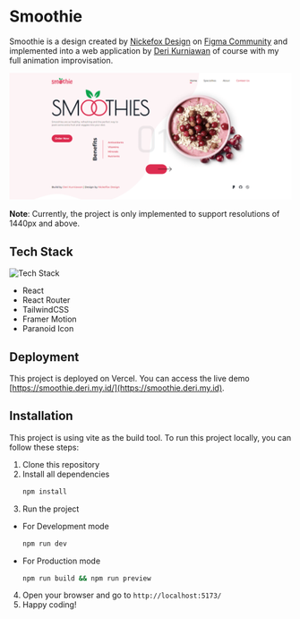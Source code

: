 # Smoothie

Smoothie is a design created by [Nickefox Design](https://www.figma.com/@Nickelfox) on [Figma Community](https://www.figma.com/community/file/1128586699392676680) and implemented into a web application by [Deri Kurniawan](https://github.com/Deri-Kurniawan) of course with my full animation improvisation.

![Preview](/public/images/demo.png)

**Note**: Currently, the project is only implemented to support resolutions of 1440px and above.

## Tech Stack

![Tech Stack](https://skillicons.dev/icons?i=html,css,tailwindcss,react,typescript,vite)

- React
- React Router
- TailwindCSS
- Framer Motion
- Paranoid Icon

## Deployment

This project is deployed on Vercel. You can access the live demo [https://smoothie.deri.my.id/](https://smoothie.deri.my.id).

## Installation

This project is using vite as the build tool. To run this project locally, you can follow these steps:

1. Clone this repository
2. Install all dependencies
   ```bash
   npm install
   ```
3. Run the project

- For Development mode
  ```bash
  npm run dev
  ```
- For Production mode
  ```bash
  npm run build && npm run preview
  ```

4. Open your browser and go to `http://localhost:5173/`
5. Happy coding!
